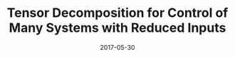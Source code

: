 ---
title: "Tensor Decomposition for Control of Many Systems with Reduced Inputs"
collection: publications
permalink: /publication/tensor_decomposition_for_ control_of_many_systems_with_reduced_inputs
date: 2017-05-30
venue: 'IEEE American Control Conference'
paperurl: 'https://ieeexplore.ieee.org/stamp/stamp.jsp?tp=&arnumber=7963128&tag=1'
link: 'https://ieeexplore.ieee.org/document/7963128'
code: '/pub_summary/tensor_decomp_abs.png'
citation: '<b>Q. Huang (B. Wingo )</b> and R. C. Winck, &quot;Tensor Decomposition for Control of Many Systems with Reduced Inputs.&quot; <i>IEEE American Control Conference</i>, May, 2017.'
---